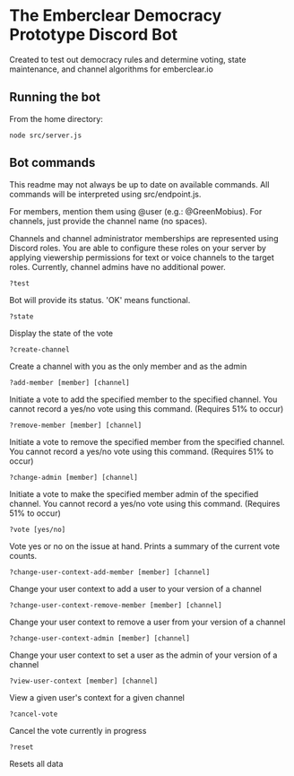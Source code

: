 # The Emberclear Democracy Prototype Discord Bot
Created to test out democracy rules and determine voting, state maintenance, and channel algorithms for emberclear.io

## Running the bot
From the home directory:
```
node src/server.js
```

## Bot commands
This readme may not always be up to date on available commands. All commands will be interpreted using src/endpoint.js.

For members, mention them using @user (e.g.: @GreenMobius).
For channels, just provide the channel name (no spaces).

Channels and channel administrator memberships are represented using Discord roles. You are able to configure these roles on your server by applying viewership permissions for text or voice channels to the target roles. Currently, channel admins have no additional power.

```
?test
```
Bot will provide its status. 'OK' means functional.

```
?state
```
Display the state of the vote

```
?create-channel
```
Create a channel with you as the only member and as the admin

```
?add-member [member] [channel]
```
Initiate a vote to add the specified member to the specified channel. You cannot record a yes/no vote using this command. (Requires 51% to occur)

```
?remove-member [member] [channel]
```
Initiate a vote to remove the specified member from the specified channel. You cannot record a yes/no vote using this command. (Requires 51% to occur)

```
?change-admin [member] [channel]
```
Initiate a vote to make the specified member admin of the specified channel. You cannot record a yes/no vote using this command. (Requires 51% to occur)

```
?vote [yes/no]
```
Vote yes or no on the issue at hand. Prints a summary of the current vote counts.

```
?change-user-context-add-member [member] [channel]
```
Change your user context to add a user to your version of a channel

```
?change-user-context-remove-member [member] [channel]
```
Change your user context to remove a user from your version of a channel

```
?change-user-context-admin [member] [channel]
```
Change your user context to set a user as the admin of your version of a channel

```
?view-user-context [member] [channel]
```
View a given user's context for a given channel

```
?cancel-vote
```
Cancel the vote currently in progress

```
?reset
```
Resets all data
